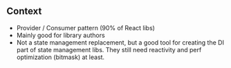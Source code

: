 ## Context

- Provider / Consumer pattern (90% of React libs)
- Mainly good for library authors
- Not a state management replacement, but a good tool for creating the DI part of state management libs. They still need reactivity and perf optimization (bitmask) at least.
